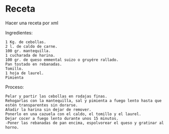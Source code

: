 # Receta
Hacer una receta por xml 

<receta>
  <ingredientes>
    Ingredientes:

    1 Kg. de cebollas.
    2 l. de caldo de carne.
    100 gr. mantequilla.
    1 cucharada de harina.
    100 gr. de queso emmental suizo o gruyére rallado.
    Pan tostado en rebanadas.
    Tomillo.
    1 hoja de laurel.
    Pimienta
  </ingredientes>
  <preparado>
     Proceso:

    Pelar y partir las cebollas en rodajas finas.
    Rehogarlas con la mantequilla, sal y pimienta a fuego lento hasta que estén transparentes sin dorarse.
    Añadir la harina sin dejar de remover.
    Ponerlo en una cazuela con el caldo, el tomillo y el laurel.
    Dejar cocer a fuego lento durante unos 15 minutos.
    -Poner las rebanadas de pan encima, espolvorear el queso y gratinar al horno.
  </preparado>

  
  </receta>
